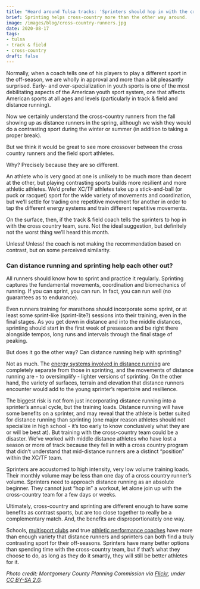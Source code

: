 ```yaml
---
title: "Heard around Tulsa tracks: 'Sprinters should hop in with the cross-country team'"
brief: Sprinting helps cross-country more than the other way around. 
image: /images/blog/cross-country-runners.jpg
date: 2020-08-17
tags:
- tulsa
- track & field
- cross-country
draft: false
---
```

Normally, when a coach tells one of his players to play a different sport in the off-season, we are wholly in approval and more than a bit pleasantly surprised. Early- and over-specialization in youth sports is one of the most debilitating aspects of the American youth sport system, one that affects American sports at all ages and levels (particularly in track & field and distance running).

Now we certainly understand the cross-country runners from the fall showing up as distance runners in the spring, although we wish they would do a contrasting sport during the winter or summer (in addition to taking a proper break). 

But we think it would be great to see more crossover between the cross country runners and the field sport athletes. 

Why? Precisely because they are so different. 

An athlete who is very good at one is unlikely to be much more than decent at the other, but playing contrasting sports builds more resilient and more athletic athletes. We’d prefer XC/TF athletes take up a stick-and-ball (or puck or racquet) sport for the wide variety of movements and coordination, but we’ll settle for trading one repetitive movement for another in order to tap the different energy systems and train different repetitive movements.

On the surface, then, if the track & field coach tells the sprinters to hop in with the cross country team, sure. Not the ideal suggestion, but definitely not the worst thing we’ll heard this month.

Unless! Unless! the coach is not making the recommendation based on contrast, but on some perceived similarity. 

### Can distance running and sprinting help each other out?

All runners should know how to sprint and practice it regularly. Sprinting captures the fundamental movements, coordination and biomechanics of running. If you can sprint, you can run. In fact, you can run well (no guarantees as to endurance).

Even runners training for marathons should incorporate some sprint, or at least some sprint-like (sprint-lite?) sessions into their training, even in the final stages. As you get down in distance and into the middle distances, sprinting should start in the first week of preseason and be right there alongside tempos, long runs and intervals through the final stage of peaking.

But does it go the other way? Can distance running help with sprinting? 

Not as much. The [energy systems involved in distance running](https://www.trainwithpush.com/blog/the-importance-of-strength-training-for-runners-by-george-perry) are completely separate from those in sprinting, and the movements of distance running are - to oversimplify - lighter versions of sprinting. On the other hand, the variety of surfaces, terrain and elevation that distance runners encounter would add to the young sprinter’s repertoire and resilience. 

The biggest risk is not from just incorporating distance running into a sprinter’s annual cycle, but the training loads. Distance running will have some benefits on a sprinter, and may reveal that the athlete is better suited for distance running than sprinting (one major reason athletes should not specialize in high school - it’s too early to know conclusively what they are or will be best at). But training with the cross-country team could be a disaster. We’ve worked with middle distance athletes who have lost a season or more of track because they fell in with a cross country program that didn’t understand that mid-distance runners are a distinct “position” within the XC/TF team.

Sprinters are accustomed to high intensity, very low volume training loads. Their monthly volume may be less than one day of a cross country runner’s volume. Sprinters need to approach distance running as an absolute beginner. They cannot just “hop in” a workout, let alone join up with the cross-country team for a few days or weeks.  

Ultimately, cross-country and sprinting are different enough to have some benefits as contrast sports, but are too close together to really be a complementary match. And, the benefits are disproportionately one way.

Schools, [multisport clubs](https://tulsaathleticsclub.com/blog/tulsa-athletics-club-sports-pod/) and true [athletic performance coaches](coachup.com/me/georgeperry
) have more than enough variety that distance runners and sprinters can both find a truly contrasting sport for their off-seasons. Sprinters have many better options than spending time with the cross-country team, but if that’s what they choose to do, as long as they do it smartly, they will still be better athletes for it.

<em>Photo credit: Montgomery County Planning Commission via [Flickr](https://flic.kr/p/pHZZq4), under [CC BY-SA 2.0](https://creativecommons.org/licenses/by-sa/2.0/).</em>